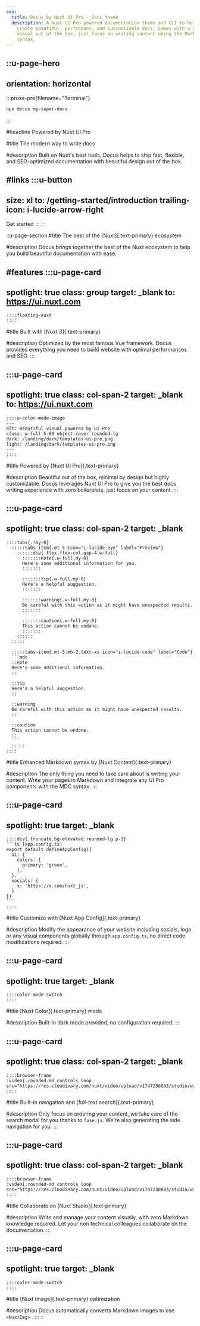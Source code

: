 ```yaml
---
seo:
  title: Docus by Nuxt UI Pro - Docs theme
  description: A Nuxt UI Pro powered documentation theme and CLI to help you
    create beautiful, performant, and customizable docs. Comes with a ready
    visual out of the box, just focus on writing content using the Markdown
    syntax.
---
```


::u-page-hero
---
orientation: horizontal
---
  :::prose-pre{filename="Terminal"}
  ```bash
  npx docus my-super-docs
  ```
  :::

#headline
Powered by Nuxt UI Pro

#title
The modern way to write docs

#description
Built on Nuxt's best tools, Docus helps to ship fast, flexible, and SEO-optimized documentation with beautiful design out of the box.

#links
  :::u-button
  ---
  size: xl
  to: /getting-started/introduction
  trailing-icon: i-lucide-arrow-right
  ---
  Get started
  :::
::

::u-page-section
#title
The best of the [Nuxt]{.text-primary} ecosystem

#description
Docus brings together the best of the Nuxt ecosystem to help you build beautiful documentation with ease.

#features
  :::u-page-card
  ---
  spotlight: true
  class: group
  target: _blank
  to: https://ui.nuxt.com
  ---
    ::::floating-nuxt
    ::::
  
  #title
  Built with [Nuxt 3]{.text-primary}
  
  #description
  Optimized by the most famous Vue framework. Docus provides everything you need to build website with optimal performances and SEO.
  :::

  :::u-page-card
  ---
  spotlight: true
  class: col-span-2
  target: _blank
  to: https://ui.nuxt.com
  ---
    ::::u-color-mode-image
    ---
    alt: Beautiful visual powered by UI Pro
    class: w-full h-80 object-cover rounded-lg
    dark: /landing/dark/templates-ui-pro.png
    light: /landing/dark/templates-ui-pro.png
    ---
    ::::
  
  #title
  Powered by [Nuxt UI Pro]{.text-primary}
  
  #description
  Beautiful out of the box, minimal by design but highly customizable. Docus leverages Nuxt UI Pro to give you the best docs writing experience with zero boilerplate, just focus on your content.
  :::

  :::u-page-card
  ---
  spotlight: true
  class: col-span-2
  target: _blank
  ---
    ::::tabs{.!my-0}
      :::::tabs-item{.mt-5 icon="i-lucide-eye" label="Preview"}
        ::::::div{.flex.flex-col.gap-4.w-full}
          :::::::note{.w-full.my-0}
          Here's some additional information for you.
          :::::::
        
          :::::::tip{.w-full.my-0}
          Here's a helpful suggestion.
          :::::::
        
          :::::::warning{.w-full.my-0}
          Be careful with this action as it might have unexpected results.
          :::::::
        
          :::::::caution{.w-full.my-0}
          This action cannot be undone.
          :::::::
        ::::::
      :::::
    
      :::::tabs-item{.mt-5.mb-2.text-xs icon="i-lucide-code" label="Code"}
      ```mdc
      ::note
      Here's some additional information.
      ::
      
      ::tip
      Here's a helpful suggestion.
      ::
      
      ::warning
      Be careful with this action as it might have unexpected results.
      ::
      
      ::caution
      This action cannot be undone.
      ::
      ```
      :::::
    ::::
  
  #title
  Enhanced Markdown syntax by [Nuxt Content]{.text-primary}
  
  #description
  The only thing you need to take care about is writing your content. Write your pages in Markdown and integrate any UI Pro components with the MDC syntax.
  :::

  :::u-page-card
  ---
  spotlight: true
  target: _blank
  ---
    ::::div{.truncate.bg-elevated.rounded-lg.p-3}
    ```ts [app.config.ts]
    export default defineAppConfig({
      ui: {
        colors: {
          primary: 'green',
        },
      },
      socials: {
        x: 'https://x.com/nuxt_js',
      }
    })
    ```
    ::::
  
  #title
  Customize with [Nuxt App Config]{.text-primary}
  
  #description
  Modify the appearance of your website including socials, logo or any visual components globally through `app.config.ts`, no direct code modifications required.
  :::

  :::u-page-card
  ---
  spotlight: true
  target: _blank
  ---
    ::::color-mode-switch
    ::::
  
  #title
  [Nuxt Color]{.text-primary} mode
  
  #description
  Built-in dark mode provided, no configuration required.
  :::

  :::u-page-card
  ---
  spotlight: true
  class: col-span-2
  target: _blank
  ---
    ::::browser-frame
    :video{.rounded-md controls loop src="https://res.cloudinary.com/nuxt/video/upload/v1747230893/studio/wzt9zfmdvk7hgmdx3cnt.mp4"}
    ::::
  
  #title
  Built-in navigation and [full-text search]{.text-primary}
  
  #description
  Only focus on ordering your content, we take care of the search modal for you thanks to `fuse.js`. We're also generating the side navigation for you.
  :::

  :::u-page-card
  ---
  spotlight: true
  class: col-span-2
  target: _blank
  ---
    ::::browser-frame
    :video{.rounded-md controls loop src="https://res.cloudinary.com/nuxt/video/upload/v1747230893/studio/wzt9zfmdvk7hgmdx3cnt.mp4"}
    ::::
  
  #title
  Collaborate on [Nuxt Studio]{.text-primary}
  
  #description
  Write and manage your content visually, with zero Markdown knowledge required. Let your non technical colleagues collaborate on the documentation.
  :::

  :::u-page-card
  ---
  spotlight: true
  target: _blank
  ---
    ::::color-mode-switch
    ::::
  
  #title
  [Nuxt Image]{.text-primary} optimization
  
  #description
  Docus automatically converts Markdown images to use `<NuxtImg>` .
  :::
::
